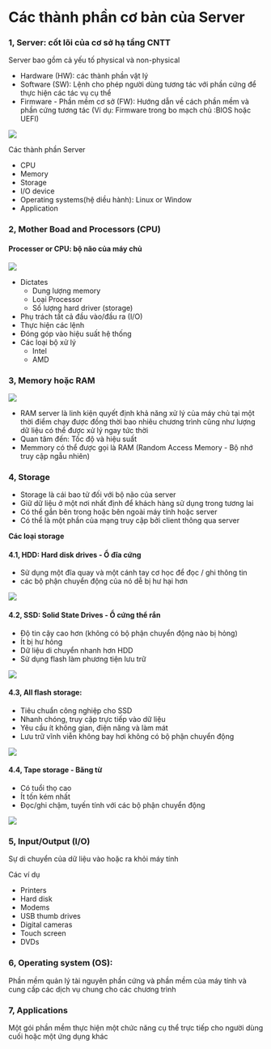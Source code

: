 # Các thành phần cơ bản của Server

### 1, Server: cốt lõi của cơ sở hạ tầng CNTT
Server bao gồm cả yếu tố physical và non-physical
* Hardware (HW): các thành phần vật lý
* Software (SW): Lệnh cho phép người dùng tương tác với phần cứng để thực hiện các tác vụ cụ thể
* Firmware - Phần mềm cơ sở (FW): Hướng dẫn về cách phần mềm và phần cứng tương tác (Ví dụ: Firmware trong bo mạch chủ :BIOS hoặc UEFI)

![](F:\GITHUB\WMWare\img\1.png)

Các thành phần Server
* CPU
* Memory
* Storage
* I/O device
* Operating systems(hệ diều hành): Linux or Window
* Application

### 2, Mother Boad and Processors (CPU)
#### Processer or CPU: bộ não của máy chủ

![](F:\GITHUB\WMWare\img\2.png)

* Dictates
  * Dung lượng memory
  * Loại Processor
  * Số lượng hard driver (storage)
* Phụ trách tất cả đầu vào/đầu ra (I/O)
* Thực hiện các lệnh
* Đóng góp vào hiệu suất hệ thống
* Các loại bộ xử lý
  * Intel
  * AMD

### 3, Memory hoặc RAM

![](F:\GITHUB\WMWare\img\3.png)

* RAM server là linh kiện quyết định khả năng xử lý của máy chủ tại một thời điểm chạy được đồng thời bao nhiêu chương trình cũng như lượng dữ liệu có thể được xử lý ngay tức thời
* Quan tâm đến: Tốc độ và hiệu suất
* Memmory có thể được gọi là RAM (Random Access Memory - Bộ nhớ truy cập ngẫu nhiên)

### 4, Storage
* Storage là cái bao tử đối với bộ não của server
* Giữ dữ liệu ở một nơi nhất định để khách hàng sử dụng trong tương lai
* Có thể gắn bên trong hoặc bên ngoài máy tính hoặc server
* Có thể là một phần của mạng truy cập bởi client thông qua server

**Các loại storage**
#### 4.1, HDD: Hard disk drives - Ổ đĩa cứng
* Sử dụng một đĩa quay và một cánh tay cơ học để đọc / ghi thông tin
* các bộ phận chuyển động của nó dễ bị hư hại hơn

![](F:\GITHUB\WMWare\img\4.png)

#### 4.2, SSD: Solid State Drives - Ổ cứng thể rắn
* Độ tin cậy cao hơn (không có bộ phận chuyển động nào bị hỏng)
* Ít bị hư hỏng
* Dữ liệu di chuyển nhanh hơn HDD
* Sử dụng flash làm phương tiện lưu trữ

![](F:\GITHUB\WMWare\img\5.png)

#### 4.3, All flash storage:
* Tiêu chuẩn công nghiệp cho SSD
* Nhanh chóng, truy cập trực tiếp vào dữ liệu
* Yêu cầu ít không gian, điện năng và làm mát
* Lưu trữ vĩnh viễn không bay hơi không có bộ phận chuyển động

![](F:\GITHUB\WMWare\img\6.png)

#### 4.4, Tape storage - Băng từ
* Có tuổi thọ cao
* Ít tốn kém nhất
* Đọc/ghi chậm, tuyến tính với các bộ phận chuyển động

![](F:\GITHUB\WMWare\img\7.png)

### 5, Input/Output (I/O)
Sự di chuyển của dữ liệu vào hoặc ra khỏi máy tính

Các ví dụ

* Printers
* Hard disk
* Modems
* USB thumb drives
* Digital cameras
* Touch screen
* DVDs

### 6, Operating system (OS):
Phần mềm quản lý tài nguyên phần cứng và phần mềm của máy tính và cung cấp các dịch vụ chung cho các chương trình

### 7, Applications
Một gói phần mềm thực hiện một chức năng cụ thể trực tiếp cho người dùng cuối hoặc một ứng dụng khác
